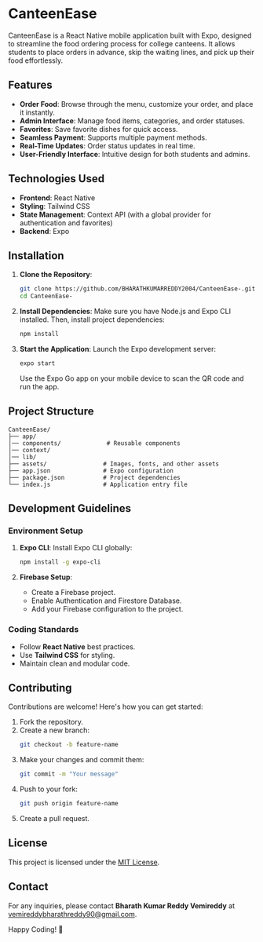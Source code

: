 # CanteenEase

CanteenEase is a React Native mobile application built with Expo, designed to streamline the food ordering process for college canteens. It allows students to place orders in advance, skip the waiting lines, and pick up their food effortlessly.

## Features

- **Order Food**: Browse through the menu, customize your order, and place it instantly.
- **Admin Interface**: Manage food items, categories, and order statuses.
- **Favorites**: Save favorite dishes for quick access.
- **Seamless Payment**: Supports multiple payment methods.
- **Real-Time Updates**: Order status updates in real time.
- **User-Friendly Interface**: Intuitive design for both students and admins.

## Technologies Used

- **Frontend**: React Native
- **Styling**: Tailwind CSS
- **State Management**: Context API (with a global provider for authentication and favorites)
- **Backend**: Expo

## Installation

1. **Clone the Repository**:
   ```bash
   git clone https://github.com/BHARATHKUMARREDDY2004/CanteenEase-.git
   cd CanteenEase-
   ```

2. **Install Dependencies**:
   Make sure you have Node.js and Expo CLI installed. Then, install project dependencies:
   ```bash
   npm install
   ```

3. **Start the Application**:
   Launch the Expo development server:
   ```bash
   expo start
   ```

   Use the Expo Go app on your mobile device to scan the QR code and run the app.

## Project Structure
```
CanteenEase/
├── app/
│── components/             # Reusable components
│── context/
│── lib/
├── assets/                # Images, fonts, and other assets
├── app.json               # Expo configuration
├── package.json           # Project dependencies
└── index.js               # Application entry file
```

## Development Guidelines

### Environment Setup

1. **Expo CLI**:
   Install Expo CLI globally:
   ```bash
   npm install -g expo-cli
   ```

2. **Firebase Setup**:
   - Create a Firebase project.
   - Enable Authentication and Firestore Database.
   - Add your Firebase configuration to the project.

### Coding Standards

- Follow **React Native** best practices.
- Use **Tailwind CSS** for styling.
- Maintain clean and modular code.

## Contributing

Contributions are welcome! Here's how you can get started:

1. Fork the repository.
2. Create a new branch:
   ```bash
   git checkout -b feature-name
   ```
3. Make your changes and commit them:
   ```bash
   git commit -m "Your message"
   ```
4. Push to your fork:
   ```bash
   git push origin feature-name
   ```
5. Create a pull request.

## License

This project is licensed under the [MIT License](LICENSE).

## Contact

For any inquiries, please contact **Bharath Kumar Reddy Vemireddy** at [vemireddybharathreddy90@gmail.com](mailto:vemireddybharathreddy90@gmail.com).

Happy Coding! 🚀
